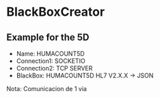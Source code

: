 # BlackBoxCreator
## Example for the 5D
- Name: HUMACOUNT5D
- Connection1: SOCKETIO
- Connection2: TCP SERVER
- BlackBox: HUMACOUNT5D HL7 V2.X.X -> JSON

Nota: Comunicacion de 1 via
